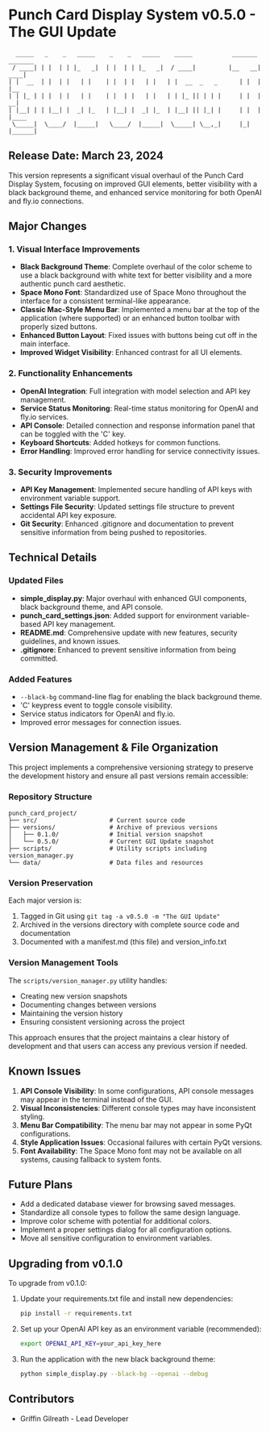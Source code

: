 # Punch Card Display System v0.5.0 - The GUI Update

```
  _____   _    _   _____    _    _   _____    _____           _______ _______ 
 / ____| | |  | | |_   _|  | |  | | |_   _|  / ____|         |__   __|  ____|
| |  __  | |  | |   | |    | |  | |   | |   | |  __  _   _      | |  | |__   
| | |_ | | |  | |   | |    | |  | |   | |   | | |_ || | | |     | |  |  __|  
| |__| | | |__| |  _| |_   | |__| |  _| |_  | |__| || |_| |     | |  | |____ 
 \_____|  \____/  |_____|   \____/  |_____|  \_____| \__,_|     |_|  |______|
```

## Release Date: March 23, 2024

This version represents a significant visual overhaul of the Punch Card Display System, focusing on improved GUI elements, better visibility with a black background theme, and enhanced service monitoring for both OpenAI and fly.io connections.

## Major Changes

### 1. Visual Interface Improvements

- **Black Background Theme**: Complete overhaul of the color scheme to use a black background with white text for better visibility and a more authentic punch card aesthetic.
- **Space Mono Font**: Standardized use of Space Mono throughout the interface for a consistent terminal-like appearance.
- **Classic Mac-Style Menu Bar**: Implemented a menu bar at the top of the application (where supported) or an enhanced button toolbar with properly sized buttons.
- **Enhanced Button Layout**: Fixed issues with buttons being cut off in the main interface.
- **Improved Widget Visibility**: Enhanced contrast for all UI elements.

### 2. Functionality Enhancements

- **OpenAI Integration**: Full integration with model selection and API key management.
- **Service Status Monitoring**: Real-time status monitoring for OpenAI and fly.io services.
- **API Console**: Detailed connection and response information panel that can be toggled with the 'C' key.
- **Keyboard Shortcuts**: Added hotkeys for common functions.
- **Error Handling**: Improved error handling for service connectivity issues.

### 3. Security Improvements

- **API Key Management**: Implemented secure handling of API keys with environment variable support.
- **Settings File Security**: Updated settings file structure to prevent accidental API key exposure.
- **Git Security**: Enhanced .gitignore and documentation to prevent sensitive information from being pushed to repositories.

## Technical Details

### Updated Files

- **simple_display.py**: Major overhaul with enhanced GUI components, black background theme, and API console.
- **punch_card_settings.json**: Added support for environment variable-based API key management.
- **README.md**: Comprehensive update with new features, security guidelines, and known issues.
- **.gitignore**: Enhanced to prevent sensitive information from being committed.

### Added Features

- `--black-bg` command-line flag for enabling the black background theme.
- 'C' keypress event to toggle console visibility.
- Service status indicators for OpenAI and fly.io.
- Improved error messages for connection issues.

## Version Management & File Organization

This project implements a comprehensive versioning strategy to preserve the development history and ensure all past versions remain accessible:

### Repository Structure
```
punch_card_project/
├── src/                    # Current source code
├── versions/               # Archive of previous versions
│   ├── 0.1.0/              # Initial version snapshot
│   └── 0.5.0/              # Current GUI Update snapshot
├── scripts/                # Utility scripts including version_manager.py
└── data/                   # Data files and resources
```

### Version Preservation
Each major version is:
1. Tagged in Git using `git tag -a v0.5.0 -m "The GUI Update"`
2. Archived in the versions directory with complete source code and documentation
3. Documented with a manifest.md (this file) and version_info.txt

### Version Management Tools
The `scripts/version_manager.py` utility handles:
- Creating new version snapshots
- Documenting changes between versions
- Maintaining the version history
- Ensuring consistent versioning across the project

This approach ensures that the project maintains a clear history of development and that users can access any previous version if needed.

## Known Issues

1. **API Console Visibility**: In some configurations, API console messages may appear in the terminal instead of the GUI.
2. **Visual Inconsistencies**: Different console types may have inconsistent styling.
3. **Menu Bar Compatibility**: The menu bar may not appear in some PyQt configurations.
4. **Style Application Issues**: Occasional failures with certain PyQt versions.
5. **Font Availability**: The Space Mono font may not be available on all systems, causing fallback to system fonts.

## Future Plans

- Add a dedicated database viewer for browsing saved messages.
- Standardize all console types to follow the same design language.
- Improve color scheme with potential for additional colors.
- Implement a proper settings dialog for all configuration options.
- Move all sensitive configuration to environment variables.

## Upgrading from v0.1.0

To upgrade from v0.1.0:

1. Update your requirements.txt file and install new dependencies:
   ```bash
   pip install -r requirements.txt
   ```

2. Set up your OpenAI API key as an environment variable (recommended):
   ```bash
   export OPENAI_API_KEY=your_api_key_here
   ```

3. Run the application with the new black background theme:
   ```bash
   python simple_display.py --black-bg --openai --debug
   ```

## Contributors

- Griffin Gilreath - Lead Developer 